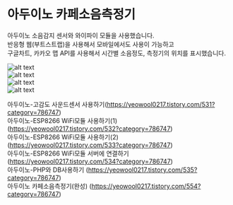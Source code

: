 # 아두이노 카페소음측정기                    
아두이노 소음감지 센서와 와이파이 모듈을 사용했습니다.               
반응형 웹(부트스트랩)을 사용해서 모바일에서도 사용이 가능하고                     
구글차트, 카카오 맵 API를 사용해서 시간별 소음정도, 측정기의 위치를 표시했습니다.                       

![alt text](https://img1.daumcdn.net/thumb/R1280x0/?scode=mtistory2&fname=https%3A%2F%2Fk.kakaocdn.net%2Fdn%2Fb7bWYC%2FbtqxNUt2zJF%2Faql1z77hQ1v5IrTKLDxXhK%2Fimg.png)                           
![alt text](https://img1.daumcdn.net/thumb/R1280x0/?scode=mtistory2&fname=https%3A%2F%2Fk.kakaocdn.net%2Fdn%2FcDl7DV%2FbtqxNTWbMZS%2FaOUsc91kJXigJoFHdA30eK%2Fimg.png)                                
![alt text](https://img1.daumcdn.net/thumb/R1280x0/?scode=mtistory2&fname=https%3A%2F%2Fk.kakaocdn.net%2Fdn%2FtaaHU%2FbtqxPSaU7GH%2F0p1K5Yx21UzyOuRkTv6KV1%2Fimg.png)                                
![alt text](https://img1.daumcdn.net/thumb/R1280x0/?scode=mtistory2&fname=https%3A%2F%2Fk.kakaocdn.net%2Fdn%2FWQuON%2FbtqxPTnoc8v%2FGmtdc2tHKtGuftXFwjSAkK%2Fimg.png)                                
                                    
아두이노-고감도 사운드센서 사용하기(https://yeowool0217.tistory.com/531?category=786747)                          
아두이노-ESP8266 WiFi모듈 사용하기(1) (https://yeowool0217.tistory.com/532?category=786747)                              
아두이노-ESP8266 WiFi모듈 사용하기(2) (https://yeowool0217.tistory.com/533?category=786747)                      
아두이노-ESP8266 WiFi모듈 서버에 연결하기 (https://yeowool0217.tistory.com/534?category=786747)                                         
아두이노-PHP와 DB사용하기 (https://yeowool0217.tistory.com/535?category=786747)                                          
아두이노 카페소음측정기(완성) (https://yeowool0217.tistory.com/554?category=786747)                                     
